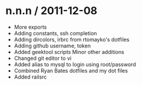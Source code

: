 
n.n.n / 2011-12-08 
==================

  * More exports
  * Adding constants, ssh completion
  * Adding dircolors, irbrc from rtomayko's dotfiles
  * Adding github username, token
  * Added geektool scripts Minor other additions
  * Changed git editor to vi
  * Added alias to mysql to login using root/password
  * Combined Ryan Bates dotfiles and my dot files
  * Added railsrc
